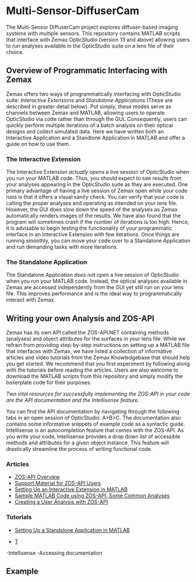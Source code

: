 # Multi-Sensor-DiffuserCam
The Multi-Sensor DiffuserCam project explores diffuser-based imaging systems with multiple sensors. This repository contains MATLAB scripts that interface with Zemax OpticStudio (version 13 and above) allowing users to run analyses available in the OpticStudio suite on a lens file of their choice.


## Overview of Programmatic Interfacing with Zemax
Zemax offers two ways of programmatically interfacing with OpticStudio suite: *Interactive Extensions* and *Standalone Applications* (These are described in greater detail below). Put simply, these modes serve as channels between Zemax and MATLAB, allowing users to operate OpticStudio via code rather than through the GUI. Consequently, users can quickly perform multiple iterations of a batch analysis on their optical designs and collect simulated data. Here we have written both an Interactive Application and a Standlone Application in MATLAB and offer a guide on how to use them.

### The Interactive Extension
The Interactive Extension *actually opens* a live session of OpticStudio when you run your MATLAB code. Thus, you should expect to see results from your analyses appearing in the OpticStudio suite as they are executed. One primary advantage of having a live session of Zemax open while your code runs is that it offers a visual sanity check. You can verify that your code is calling the proper analyses and operating as intended on your lens file. However, the GUI does slow down the speed of the analyses as Zemax automatically renders images of the results. We have also found that the program will sometimes crash if the number of iterations is too high. Hence, it is advisable to begin testing the functionality of your programmatic interface in an Interactive Extension with few iterations. Once things are running smoothly, you can move your code over to a Standalone Application and run demanding tasks with more iterations.   

### The Standalone Application
The Standalone Application *does not open* a live session of OpticStudio when you run your MATLAB code. Instead, the optical analyses available in Zemax are accessed independently from the GUI yet still run on your lens file. This improves performance and is the ideal way to programmatically interact with Zemax.   

## Writing your own Analysis and ZOS-API
Zemax has its own API called the ZOS-API.NET containing methods (analyses) and object attributes for the surfaces in your lens file. While we refrain from providing step-by-step instructions on setting up a MATLAB file that interfaces with Zemax, we have listed a collection of informative articles and video tutorials from the Zemax Knowledgebase that should help you get started. We recommend that you first experiment by following along with the tutorials before reading the articles. Users are also welcome to download the MATLAB scripts from this repository and simply modify the boilerplate code for their purposes.

*Two vital resources for successfully implementing the ZOS-API in your code are the API documentation and the Intellisense feature.* 

You can find the API documentation by navigating through the following tabs in an open session of OpticStudio: A>B>C. The documentation also contains some informative snippets of example code as a syntactic guide. Intellisense is an autocompletion feature that comes with the ZOS-API. As you write your code, Intellisense provides a drop down list of accessible methods and attributes for a given object instance. This feature will drastically streamline the process of writing functional code. 


### Articles
- [ZOS-API Overview](http://customers.zemax.com/os/resources/learn/knowledgebase/zos-api-net-an-overview)
- [Support Material for ZOS-API Users](http://customers.zemax.com/os/resources/learn/knowledgebase/support-material-for-zos-api-users)
- [Setting Up an Interactive Extension in MATLAB](http://customers.zemax.com/os/resources/learn/knowledgebase/how-to-connect-to-the-zos-api-with-the-interactive)
- [Sample MATLAB Code using ZOS-API: Some Common Analyses](http://customers.zemax.com/os/resources/learn/knowledgebase/zosapi-using-matlab)
- [Creating a User Analysis with ZOS-API](http://customers.zemax.com/os/resources/learn/knowledgebase/how-to-create-a-user-analysis-using-zos-api)

### Tutorials
- [Setting Up a Standalone Application in MATLAB](http://customers.zemax.com/zmx/webinars/opticstudio-recordings/matlab-zos-api-net)


- [T](http://customers.zemax.com/os/opticstudio/opticstudio/user-interface/zos-api)

-Intellisense
-Accessing documentation


## Example 






